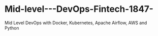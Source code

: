# Mid-level---DevOps-Fintech-1847-
Mid Level DevOps with Docker, Kubernetes, Apache Airflow, AWS and Python 
